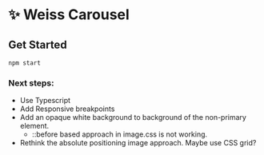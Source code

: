 # ✨ Weiss Carousel

## Get Started
```
npm start
```

### Next steps:
- Use Typescript
- Add Responsive breakpoints
- Add an opaque white background to background of the non-primary element. 
    - ::before based approach in image.css is not working.
- Rethink the absolute positioning image approach. Maybe use CSS grid?
